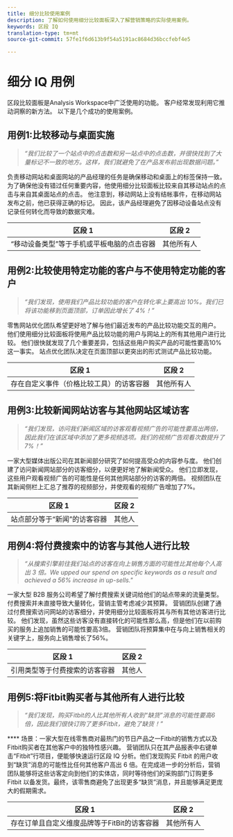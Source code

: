 ```yaml
---
title: 细分比较使用案例
description: 了解如何使用细分比较面板深入了解营销策略的实际使用案例。
keywords: 区段 IQ
translation-type: tm+mt
source-git-commit: 57fe1f6d613b9f54a5191ac8684d36bccfebf4e5

---
```



# 细分 IQ 用例

区段比较面板是Analysis Workspace中广泛使用的功能。 客户经常发现利用它推动洞察的新方法。 以下是几个成功的使用案例。

## 用例1:比较移动与桌面实施

> *“我们比较了一个站点中的点击数和另一站点中的点击数，并很快找到了大量标记不一致的地方。这样，我们就避免了在产品发布前出现数据问题。”*

负责移动网站和桌面网站的产品经理的任务是确保移动和桌面上的标签保持一致。 为了确保他没有错过任何重要内容，他使用细分比较面板比较来自其移动站点的点击与来自其桌面站点的点击。 他注意到，移动网站上没有结帐事件，在移动网站发布之前，他已获得正确的标记。 因此，该产品经理避免了因移动设备站点没有记录任何转化而导致的数据灾难。

| 区段 1 | 区段 2 |
|--- |--- |
| “移动设备类型”等于手机或平板电脑的点击容器 | 其他所有人 |

## 用例2:比较使用特定功能的客户与不使用特定功能的客户

> *“我们发现，使用我们产品比较功能的客户在转化率上要高出 10%。我们已将该功能移到页面顶部，订单因此增长了 4%！”*

零售网站优化团队希望更好地了解与他们最近发布的产品比较功能交互的用户。 他们使用细分比较面板将使用产品比较功能的用户与网站上的所有其他用户进行比较。 他们很快就发现了几个重要差异，包括这些用户购买产品的可能性要高10%这一事实。 站点优化团队决定在页面顶部以更突出的形式测试产品比较功能。

| 区段 1 | 区段 2 |
|--- |--- |
| 存在自定义事件（价格比较工具）的访客容器 | 其他所有人 |

## 用例3:比较新闻网站访客与其他网站区域访客

> *“我们发现，访问我们新闻区域的访客观看视频广告的可能性要高出两倍，因此我们在该区域中添加了更多视频选项。我们的视频广告观看次数提升了 7%！”*

一家大型媒体出版公司在其新闻部分研究了如何提高受众的内容参与度。 他们创建了访问新闻网站部分的访客细分，以便更好地了解新闻受众。 他们立即发现，这些用户观看视频广告的可能性是任何其他网站部分的访客的两倍。 视频团队在其新闻侧栏上汇总了推荐的视频部分，并使观看的视频广告增加了7%。

| 区段 1 | 区段 2 |
|--- |--- |
| 站点部分等于“新闻”的访客容器 | 其他人 |

## 用例4:将付费搜索中的访客与其他人进行比较

> *“从搜索引擎前往我们站点的访客在向上销售方面的可能性比其他每个人高出 3 倍。We upped our spend on specific keywords as a result and achieved a 56% increase in up-sells."*

一家大型 B2B 服务公司希望了解付费搜索关键词给他们的站点带来的流量类型。付费搜索并未直接导致大量转化，营销主管考虑减少其预算。 营销团队创建了通过付费搜索访问网站的访客细分，并使用细分比较面板将其与所有其他访客进行比较。 他们发现，虽然这些访客没有直接转化的可能性那么高，但是他们在以前购买的服务上追加销售的可能性要高3倍。 营销团队将预算集中在与向上销售相关的关键字上，服务向上销售增长了56%。

| 区段 1 | 区段 2 |
|--- |--- |
| 引用类型等于付费搜索的访客容器 | 其他人 |

## 用例5:将Fitbit购买者与其他所有人进行比较

> *“我们发现，购买Fitbit的人比其他所有人收到“缺货”消息的可能性要高6倍，因此我们很快订购了更多Fitbit，避免了缺货！”*

**** 场景：一家大型在线零售商对最热门的节日产品之一Fitbit的销售方式以及Fitbit购买者在其他客户中的独特性感兴趣。 营销团队只在其产品报表中右键单击“Fitbit”行项目，便能够快速运行区段 IQ 分析。他们发现购买 Fitbit 的用户收到“缺货”消息的可能性比任何其他客户高出 6 倍。在完成进一步的分析后，营销团队能够将这些访客定向到他们的实体店，同时等待他们的采购部门订购更多 Fitbit 以备发货。最终，该零售商避免了出现更多“缺货”消息，并且能够满足更庞大的假期需求。

| 区段 1 | 区段 2 |
|--- |--- |
| 存在订单且自定义维度品牌等于FitBit的访客容器 | 其他所有人 |
